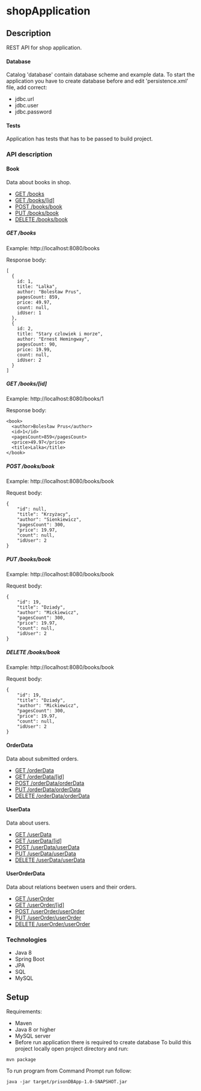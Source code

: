 # shopApplication

## Description
REST API for shop application.

#### Database
Catalog 'database' contain database scheme and example data.
To start the application you have to create database before and edit 'persistence.xml' file, add correct:
- jdbc.url
- jdbc.user
- jdbc.password

#### Tests
Application has tests that has to be passed to build project.

### API description

#### Book
Data about books in shop.
  - [GET /books](#get-books)
  - [GET /books/[id]](#get-booksid)
  - [POST /books/book](#post-booksbook)
  - [PUT /books/book](#put-booksbook)
  - [DELETE /books/book](#delete-booksbook)

##### GET /books

Example: http://localhost:8080/books

Response body:

```
[
  {
    id: 1,
    title: "Lalka",
    author: "Bolesław Prus",
    pagesCount: 859,
    price: 49.97,
    count: null,
    idUser: 1
  },
  {
    id: 2,
    title: "Stary czlowiek i morze",
    author: "Ernest Hemingway",
    pagesCount: 90,
    price: 19.99,
    count: null,
    idUser: 2
  }
] 
  ```
  
##### GET /books/[id]

Example: http://localhost:8080/books/1

Response body:

```
<book>
  <author>Bolesław Prus</author>
  <id>1</id>
  <pagesCount>859</pagesCount>
  <price>49.97</price>
  <title>Lalka</title>
</book>
  ```
  
##### POST /books/book

Example: http://localhost:8080/books/book

Request body:

```
{
    "id": null,
    "title": "Krzyżacy",
    "author": "Sienkiewicz",
    "pagesCount": 300,
    "price": 19.97,
    "count": null,
    "idUser": 2
}
  ```
  
##### PUT /books/book

Example: http://localhost:8080/books/book

Request body:

```
{
    "id": 19,
    "title": "Dziady",
    "author": "Mickiewicz",
    "pagesCount": 300,
    "price": 19.97,
    "count": null,
    "idUser": 2
}
  ```
  
##### DELETE /books/book

Example: http://localhost:8080/books/book

Request body:

```
{
    "id": 19,
    "title": "Dziady",
    "author": "Mickiewicz",
    "pagesCount": 300,
    "price": 19.97,
    "count": null,
    "idUser": 2
}
  ```

#### OrderData
Data about submitted orders.
  - [GET /orderData](#get-orderData)
  - [GET /orderData/[id]](#get-orderDatabyid)
  - [POST /orderData/orderData](#post-orderData)
  - [PUT /orderData/orderData](#put-orderData)
  - [DELETE /orderData/orderData](#delete-orderData)

#### UserData
Data about users.
  - [GET /userData](#get-userData)
  - [GET /userData/[id]](#get-userDatabyid)
  - [POST /userData/userData](#post-userData)
  - [PUT /userData/userData](#put-userData)
  - [DELETE /userData/userData](#delete-userData)
  
#### UserOrderData
Data about relations beetwen users and their orders.
  - [GET /userOrder](#get-userOrder)
  - [GET /userOrder/[id]](#get-userOrderbyid)
  - [POST /userOrder/userOrder](#post-userOrder)
  - [PUT /userOrder/userOrder](#put-userOrder)
  - [DELETE /userOrder/userOrder](#delete-userOrder)

### Technologies
- Java 8
- Spring Boot
- JPA
- SQL
- MySQL

## Setup
Requirements:
- Maven
- Java 8 or higher
- MySQL server
- Before run application there is required to create database
To build this project locally open project directory and run:
```
mvn package
```
To run program from Command Prompt run follow: 
```
java -jar target/prisonDBApp-1.0-SNAPSHOT.jar
```
